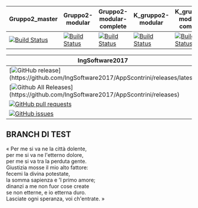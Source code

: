| Gruppo2_master  | Gruppo2-modular | Gruppo2-modular-complete | K_gruppo2-modular | K_gruppo2-modular-complete | K_Refactor |  
| ------------- | ------------- | ------------- | -------------| ------------- | ------------- |   
| [![Build Status](https://travis-ci.org/IngSoftware2017/AppScontrini.svg?branch=gruppo2_master)](https://travis-ci.org/IngSoftware2017/AppScontrini) | [![Build Status](https://travis-ci.org/IngSoftware2017/AppScontrini.svg?branch=gruppo2-modular)](https://travis-ci.org/IngSoftware2017/AppScontrini) | [![Build Status](https://travis-ci.org/IngSoftware2017/AppScontrini.svg?branch=gruppo2-modular-complete)](https://travis-ci.org/IngSoftware2017/AppScontrini) | [![Build Status](https://travis-ci.org/Kraktun/AppScontrini.svg?branch=gruppo2-modular)](https://travis-ci.org/Kraktun/AppScontrini) | [![Build Status](https://travis-ci.org/Kraktun/AppScontrini.svg?branch=gruppo2-modular-complete)](https://travis-ci.org/Kraktun/AppScontrini) | [![Build Status](https://travis-ci.org/Kraktun/AppScontrini.svg?branch=Refactor)](https://travis-ci.org/Kraktun/AppScontrini) |

| IngSoftware2017  |  Kraktun  |
| ------------- | ------------- |
| [![GitHub release](https://img.shields.io/github/release/IngSoftware2017/AppScontrini.svg?)](https://github.com/IngSoftware2017/AppScontrini/releases/latest) | [![GitHub release](https://img.shields.io/github/release/Kraktun/AppScontrini.svg?)](https://github.com/Kraktun/AppScontrini/releases/latest) |      
| [![Github All Releases](https://img.shields.io/github/downloads/IngSoftware2017/AppScontrini/total.svg?)](https://github.com/IngSoftware2017/AppScontrini/releases) | [![Github All Releases](https://img.shields.io/github/downloads/Kraktun/AppScontrini/total.svg?)](https://github.com/Kraktun/AppScontrini/releases) |      
| [![GitHub pull requests](https://img.shields.io/github/issues-pr/IngSoftware2017/AppScontrini.svg)](https://github.com/IngSoftware2017/AppScontrini/pulls) | [![GitHub pull requests](https://img.shields.io/github/issues-pr/Kraktun/AppScontrini.svg)](https://github.com/Kraktun/AppScontrini/pulls) |    
| [![GitHub issues](https://img.shields.io/github/issues/IngSoftware2017/AppScontrini.svg)](https://github.com/IngSoftware2017/AppScontrini/issues) | [![GitHub issues](https://img.shields.io/github/issues/Kraktun/AppScontrini.svg)](https://github.com/Kraktun/AppScontrini/issues) |     
 
 
## BRANCH DI TEST
« Per me si va ne la città dolente,  
per me si va ne l'etterno dolore,  
per me si va tra la perduta gente.  
Giustizia mosse il mio alto fattore:    
fecemi la divina potestate,  
la somma sapienza e 'l primo amore;  
dinanzi a me non fuor cose create  
se non etterne, e io etterna duro.  
Lasciate ogni speranza, voi ch'entrate. »  

